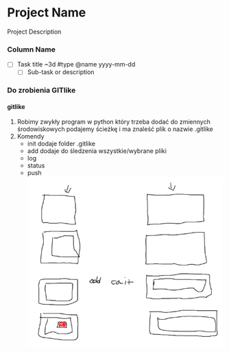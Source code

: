 # Project Name

Project Description

### Column Name

- [ ] Task title ~3d #type @name yyyy-mm-dd
  - [ ] Sub-task or description

### Do zrobienia GITlike

#### gitlike

1. Robimy zwykły program w python który trzeba dodać do
   zmiennych środowiskowych
   podajemy ścieżkę i ma znaleść plik o nazwie .gitlike
2. Komendy
   - init dodaje folder .gitlike
   - add dodaje do śledzenia wszystkie/wybrane pliki
   - log
   - status
   - push
     ![img.png](img.png)
